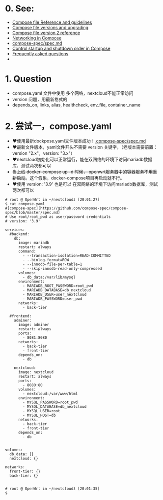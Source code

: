# 0. See:
  - [Compose file Reference and guidelines](https://docs.docker.com/compose/compose-file/)
  - [Compose file versions and upgrading](https://docs.docker.com/compose/compose-file/compose-versioning/)
  - [Compose file version 2 reference](https://docs.docker.com/compose/compose-file/compose-file-v2/#aliases)
  - [Networking in Compose](https://docs.docker.com/compose/networking/)
  - [ compose-spec/spec.md ](https://github.com/compose-spec/compose-spec/blob/master/spec.md)
  - [Control startup and shutdown order in Compose](https://docs.docker.com/compose/startup-order/)
  - [Frequently asked questions](https://docs.docker.com/compose/faq/)
  - 
# 1. Question
  - compose.yaml 文件中使用 多个网络，nextcloud不能正常访问
  - version 问题，用最新格式的
  - depends_on, links, alias, healthcheck, env_file, container_name


# 2. 尝试一，compose.yaml
- ❤️使用最新dockpose.yaml文件版本成功！[ compose-spec/spec.md ](https://github.com/compose-spec/compose-spec/blob/master/spec.md)
- ❤️最新文件版本，yaml文件开头不需要 version 关键字，（老版本需要前置： version "2.x"，version: "3.x"）
- ❤️nextcloud初始化可以正常运行，能在双网络的环境下访问mariadb数据库，测试两次都可以
-  ~~当上线 docker-compose up -d 时候， openwrt服务器中的容器服务不用重新启动~~。这个假象，docker-compose项目再启动就不行。
- ❤️使用 version: '3.9' 也是可以 在双网络的环境下访问mariadb数据库，测试两次都可以


```
# root @ OpenWrt in ~/nextcloud3 [20:01:27] 
$ cat compose.yaml
#[compose-spec](https://github.com/compose-spec/compose-spec/blob/master/spec.md)
# Use root/root_pwd as user/password credentials
# version: '3.9'

services:
  #backend:
    db:
      image: mariadb
      restart: always
      command: 
        - --transaction-isolation=READ-COMMITTED 
        - --binlog-format=ROW 
        - --innodb-file-per-table=1
        - --skip-innodb-read-only-compressed
      volumes:
        - db_data:/var/lib/mysql     
      environment:
        - MARIADB_ROOT_PASSWORD=root_pwd
        - MARIADB_DATABASE=db_nextcloud
        - MARIADB_USER=user_nextcloud
        - MARIADB_PASSWORD=user_pwd
      networks:
        - back-tier

  #frontend:
    adminer:
      image: adminer
      restart: always
      ports:
        - 8081:8080
      networks:
        - back-tier
        - front-tier
      depends_on: 
        - db
      
    nextcloud:
      image: nextcloud
      restart: always
      ports:
        - 8080:80
      volumes:
        - nextcloud:/var/www/html
      environment:
        - MYSQL_PASSWORD=root_pwd
        - MYSQL_DATABASE=db_nextcloud
        - MYSQL_USER=root
        - MYSQL_HOST=db   
      networks:
        - back-tier
        - front-tier
      depends_on:
        - db
  
  
volumes:
  db_data: {}
  nextcloud: {}

networks:
  front-tier: {}
  back-tier: {}


# root @ OpenWrt in ~/nextcloud3 [20:01:35] 
$ 


```
